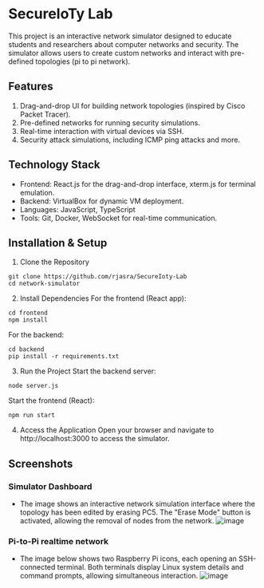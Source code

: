 
# SecureIoTy Lab

This project is an interactive network simulator designed to educate students and researchers about computer networks and security. The simulator allows users to create custom networks and interact with pre-defined topologies (pi to pi network).

## Features

1. Drag-and-drop UI for building network topologies (inspired by Cisco Packet Tracer).
2. Pre-defined networks for running security simulations.
3. Real-time interaction with virtual devices via SSH.
4. Security attack simulations, including ICMP ping attacks and more.

## Technology Stack
- Frontend: React.js for the drag-and-drop interface, xterm.js for terminal emulation.
- Backend: VirtualBox for dynamic VM deployment.
- Languages: JavaScript, TypeScript
- Tools: Git, Docker, WebSocket for real-time communication.

## Installation & Setup
1. Clone the Repository

```
git clone https://github.com/rjasra/SecureIoty-Lab
cd network-simulator
```
2. Install Dependencies For the frontend (React app):
```
cd frontend
npm install
```
For the backend:
```
cd backend
pip install -r requirements.txt
```
3. Run the Project Start the backend server:
```
node server.js
```
Start the frontend (React):
```
npm run start
```
4. Access the Application Open your browser and navigate to http://localhost:3000 to access the simulator.

## Screenshots


### Simulator Dashboard
- The image shows an interactive network simulation interface where the topology has been edited by erasing PC5. The "Erase Mode" button is activated, allowing the removal of nodes from the network. 
![image](https://github.com/user-attachments/assets/81fc6b87-790e-40c7-b86e-0f8ab96febd4)

### Pi-to-Pi realtime network
- The image below shows  two Raspberry Pi icons, each opening an SSH-connected terminal. Both terminals display Linux system details and command prompts, allowing simultaneous interaction.
![image](https://github.com/user-attachments/assets/82091d18-840d-46e8-b47c-4b022c3925ba)
